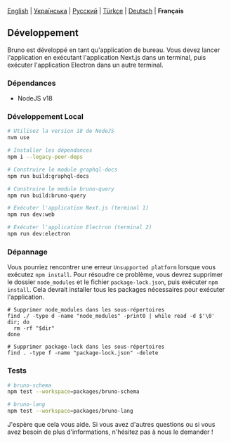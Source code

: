 [English](/docs/development.md) | [Українська](/docs/development_ua.md) | [Русский](/docs/development_ru.md) | [Türkçe](/contributing_tr.md) | [Deutsch](/docs/development_de.md) | **Français**

## Développement

Bruno est développé en tant qu'application de bureau. Vous devez lancer l'application en exécutant l'application Next.js dans un terminal, puis exécuter l'application Electron dans un autre terminal.

### Dépendances

- NodeJS v18

### Développement Local

```bash
# Utilisez la version 18 de NodeJS
nvm use

# Installer les dépendances
npm i --legacy-peer-deps

# Construire le module graphql-docs
npm run build:graphql-docs

# Construire le module bruno-query
npm run build:bruno-query

# Exécuter l'application Next.js (terminal 1)
npm run dev:web

# Exécuter l'application Electron (terminal 2)
npm run dev:electron
```

### Dépannage

Vous pourriez rencontrer une erreur `Unsupported platform` lorsque vous exécutez `npm install`. Pour résoudre ce problème, vous devrez supprimer le dossier `node_modules` et le fichier `package-lock.json`, puis exécuter `npm install`. Cela devrait installer tous les packages nécessaires pour exécuter l'application.

```shell
# Supprimer node_modules dans les sous-répertoires
find ./ -type d -name "node_modules" -print0 | while read -d $'\0' dir; do
  rm -rf "$dir"
done

# Supprimer package-lock dans les sous-répertoires
find . -type f -name "package-lock.json" -delete
```

### Tests

```bash
# bruno-schema
npm test --workspace=packages/bruno-schema

# bruno-lang
npm test --workspace=packages/bruno-lang
```

J'espère que cela vous aide. Si vous avez d'autres questions ou si vous avez besoin de plus d'informations, n'hésitez pas à nous le demander !
